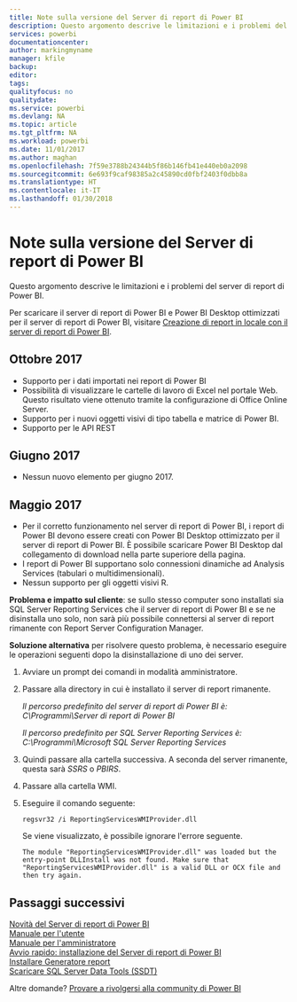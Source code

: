 ```yaml
---
title: Note sulla versione del Server di report di Power BI
description: Questo argomento descrive le limitazioni e i problemi del server di report di Power BI.
services: powerbi
documentationcenter: 
author: markingmyname
manager: kfile
backup: 
editor: 
tags: 
qualityfocus: no
qualitydate: 
ms.service: powerbi
ms.devlang: NA
ms.topic: article
ms.tgt_pltfrm: NA
ms.workload: powerbi
ms.date: 11/01/2017
ms.author: maghan
ms.openlocfilehash: 7f59e3788b24344b5f86b146fb41e440eb0a2098
ms.sourcegitcommit: 6e693f9caf98385a2c45890cd0fbf2403f0dbb8a
ms.translationtype: HT
ms.contentlocale: it-IT
ms.lasthandoff: 01/30/2018
---
```

# <a name="power-bi-report-server-release-notes"></a>Note sulla versione del Server di report di Power BI
Questo argomento descrive le limitazioni e i problemi del server di report di Power BI.

Per scaricare il server di report di Power BI e Power BI Desktop ottimizzati per il server di report di Power BI, visitare [Creazione di report in locale con il server di report di Power BI](https://powerbi.microsoft.com/report-server/).

## <a name="october-2017"></a>Ottobre 2017
* Supporto per i dati importati nei report di Power BI
* Possibilità di visualizzare le cartelle di lavoro di Excel nel portale Web. Questo risultato viene ottenuto tramite la configurazione di Office Online Server.
* Supporto per i nuovi oggetti visivi di tipo tabella e matrice di Power BI.
* Supporto per le API REST

## <a name="june-2017"></a>Giugno 2017
* Nessun nuovo elemento per giugno 2017.

## <a name="may-2017"></a>Maggio 2017
* Per il corretto funzionamento nel server di report di Power BI, i report di Power BI devono essere creati con Power BI Desktop ottimizzato per il server di report di Power BI. È possibile scaricare Power BI Desktop dal collegamento di download nella parte superiore della pagina.
* I report di Power BI supportano solo connessioni dinamiche ad Analysis Services (tabulari o multidimensionali).
* Nessun supporto per gli oggetti visivi R.

**Problema e impatto sul cliente**: se sullo stesso computer sono installati sia SQL Server Reporting Services che il server di report di Power BI e se ne disinstalla uno solo, non sarà più possibile connettersi al server di report rimanente con Report Server Configuration Manager.

**Soluzione alternativa** per risolvere questo problema, è necessario eseguire le operazioni seguenti dopo la disinstallazione di uno dei server.

1. Avviare un prompt dei comandi in modalità amministratore.
2. Passare alla directory in cui è installato il server di report rimanente.
   
    *Il percorso predefinito del server di report di Power BI è: C\Programmi\Server di report di Power BI*
   
    *Il percorso predefinito per SQL Server Reporting Services è: C:\Programmi\Microsoft SQL Server Reporting Services*
3. Quindi passare alla cartella successiva. A seconda del server rimanente, questa sarà *SSRS* o *PBIRS*.
4. Passare alla cartella WMI.
5. Eseguire il comando seguente:
   
    ```
    regsvr32 /i ReportingServicesWMIProvider.dll
    ```
   
    Se viene visualizzato, è possibile ignorare l'errore seguente.
   
    ```
    The module "ReportingServicesWMIProvider.dll" was loaded but the entry-point DLLInstall was not found. Make sure that "ReportingServicesWMIProvider.dll" is a valid DLL or OCX file and then try again.
    ```

## <a name="next-steps"></a>Passaggi successivi
[Novità del Server di report di Power BI](whats-new.md)  
[Manuale per l'utente](user-handbook-overview.md)  
[Manuale per l'amministratore](admin-handbook-overview.md)  
[Avvio rapido: installazione del Server di report di Power BI](quickstart-install-report-server.md)  
[Installare Generatore report](https://docs.microsoft.com/sql/reporting-services/install-windows/install-report-builder)  
[Scaricare SQL Server Data Tools (SSDT)](http://go.microsoft.com/fwlink/?LinkID=616714)

Altre domande? [Provare a rivolgersi alla community di Power BI](https://community.powerbi.com/)

